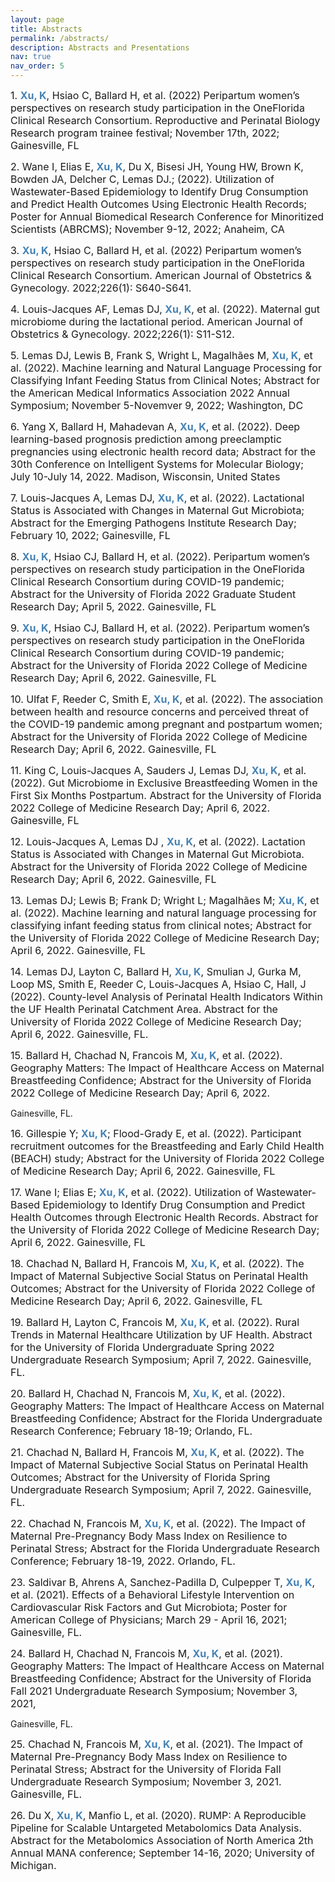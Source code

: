 ```yaml
---
layout: page
title: Abstracts
permalink: /abstracts/
description: Abstracts and Presentations
nav: true
nav_order: 5
---
```



<p><font size=3px>1. <span style="color:steelblue;font-weight:700">Xu, K</span>, Hsiao C, Ballard H, et al. (2022) Peripartum women’s perspectives on research study participation in the OneFlorida Clinical Research Consortium. Reproductive and Perinatal Biology Research program trainee festival; November 17th, 2022; Gainesville, FL</font></p>

<p><font size=3px>2. Wane I, Elias E, <span style="color:steelblue;font-weight:700">Xu, K</span>, Du X, Bisesi JH, Young HW, Brown K, Bowden JA, Delcher C, Lemas DJ.; (2022). Utilization of Wastewater-Based Epidemiology to Identify Drug Consumption and Predict Health Outcomes Using Electronic Health Records; Poster for Annual Biomedical Research Conference for Minoritized Scientists (ABRCMS); November 9-12, 2022; Anaheim, CA</font></p>

<p><font size=3px>3. <span style="color:steelblue;font-weight:700">Xu, K</span>, Hsiao C, Ballard H, et al. (2022) Peripartum women’s perspectives on research study participation in the OneFlorida Clinical Research Consortium. American Journal of Obstetrics & Gynecology. 2022;226(1): S640-S641.</font></p>

<p><font size=3px>4. Louis-Jacques AF, Lemas DJ, <span style="color:steelblue;font-weight:700">Xu, K</span>, et al. (2022). Maternal gut microbiome during the lactational period. American Journal of Obstetrics & Gynecology. 2022;226(1): S11-S12.</font></p>

<p><font size=3px>5. Lemas DJ, Lewis B, Frank S, Wright L, Magalhães M, <span style="color:steelblue;font-weight:700">Xu, K</span>, et al. (2022). Machine learning and Natural Language Processing for Classifying Infant Feeding Status from Clinical Notes; Abstract for the American Medical Informatics Association 2022 Annual Symposium; November 5-Novemver 9, 2022; Washington, DC</font></p>

<p><font size=3px>6. Yang X, Ballard H, Mahadevan A, <span style="color:steelblue;font-weight:700">Xu, K</span>, et al. (2022). Deep learning-based prognosis prediction among preeclamptic pregnancies using electronic health record data; Abstract for the 30th Conference on Intelligent Systems for Molecular Biology; July 10-July 14, 2022. Madison, Wisconsin, United States</font></p>

<p><font size=3px>7. Louis-Jacques A, Lemas DJ, <span style="color:steelblue;font-weight:700">Xu, K</span>, et al. (2022). Lactational Status is Associated with Changes in Maternal Gut Microbiota; Abstract for the Emerging Pathogens Institute Research Day; February 10, 2022; Gainesville, FL</font></p>

<p><font size=3px>8. <span style="color:steelblue;font-weight:700">Xu, K</span>, Hsiao CJ, Ballard H, et al. (2022). Peripartum women’s perspectives on research study participation in the OneFlorida Clinical Research Consortium during COVID-19 pandemic; Abstract for the University of Florida 2022 Graduate Student Research Day; April 5, 2022. Gainesville, FL </font></p>

<p><font size=3px>9. <span style="color:steelblue;font-weight:700">Xu, K</span>, Hsiao CJ, Ballard H, et al. (2022). Peripartum women’s perspectives on research study participation in the OneFlorida Clinical Research Consortium during COVID-19 pandemic; Abstract for the University of Florida 2022 College of Medicine Research Day; April 6, 2022. Gainesville, FL </font></p>

<p><font size=3px>10. Ulfat F, Reeder C, Smith E, <span style="color:steelblue;font-weight:700">Xu, K</span>, et al. (2022). The association between health and resource concerns and perceived threat of the COVID-19 pandemic among pregnant and postpartum women; Abstract for the University of Florida 2022 College of Medicine Research Day; April 6, 2022. Gainesville, FL </font></p>

<p><font size=3px>11. King C, Louis-Jacques A, Sauders J, Lemas DJ, <span style="color:steelblue;font-weight:700">Xu, K</span>, et al. (2022). Gut Microbiome in Exclusive Breastfeeding Women in the First Six Months Postpartum. Abstract for the University of Florida 2022 College of Medicine Research Day; April 6, 2022. Gainesville, FL </font></p>

<p><font size=3px>12. Louis-Jacques A, Lemas DJ , <span style="color:steelblue;font-weight:700">Xu, K</span>, et al. (2022). Lactation Status is Associated with Changes in Maternal Gut Microbiota. Abstract for the University of Florida 2022 College of Medicine Research Day; April 6, 2022. Gainesville, FL </font></p>

<p><font size=3px>13. Lemas DJ; Lewis B; Frank D; Wright L; Magalhães M; <span style="color:steelblue;font-weight:700">Xu, K</span>, et al. (2022). Machine learning and natural language processing for classifying infant feeding status from clinical notes; Abstract for the University of Florida 2022 College of Medicine Research Day; April 6, 2022. Gainesville, FL</font></p>

<p><font size=3px>14. Lemas DJ, Layton C, Ballard H, <span style="color:steelblue;font-weight:700">Xu, K</span>, Smulian J, Gurka M, Loop MS, Smith E, Reeder C, Louis-Jacques A, Hsiao C, Hall, J (2022). County-level Analysis of Perinatal Health Indicators Within the UF Health Perinatal Catchment Area. Abstract for the University of Florida 2022 College of Medicine Research Day; April 6, 2022. Gainesville, FL.</font></p>

<p><font size=3px>15. Ballard H, Chachad N, Francois M, <span style="color:steelblue;font-weight:700">Xu, K</span>, et al. (2022). Geography Matters: The Impact of Healthcare Access on Maternal Breastfeeding Confidence; Abstract for the University of Florida 2022 College of Medicine Research Day; April 6, 2022. </font></p>Gainesville, FL.

<p><font size=3px>16. Gillespie Y; <span style="color:steelblue;font-weight:700">Xu, K</span>; Flood-Grady E, et al. (2022). Participant recruitment outcomes for the Breastfeeding and Early Child Health (BEACH) study; Abstract for the University of Florida 2022 College of Medicine Research Day; April 6, 2022. Gainesville, FL </font></p>

<p><font size=3px>17. Wane I; Elias E; <span style="color:steelblue;font-weight:700">Xu, K</span>, et al. (2022). Utilization of Wastewater-Based Epidemiology to Identify Drug Consumption and Predict Health Outcomes through Electronic Health Records. Abstract for the University of Florida 2022 College of Medicine Research Day; April 6, 2022. Gainesville, FL </font></p>

<p><font size=3px>18. Chachad N, Ballard H, Francois M, <span style="color:steelblue;font-weight:700">Xu, K</span>, et al. (2022). The Impact of Maternal Subjective Social Status on Perinatal Health Outcomes; Abstract for the University of Florida 2022 College of Medicine Research Day; April 6, 2022. Gainesville, FL </font></p>

<p><font size=3px>19. Ballard H, Layton C, Francois M, <span style="color:steelblue;font-weight:700">Xu, K</span>, et al. (2022). Rural Trends in Maternal Healthcare Utilization by UF Health. Abstract for the University of Florida Undergraduate Spring 2022 Undergraduate Research Symposium; April 7, 2022. Gainesville, FL. </font></p> 

<p><font size=3px>20. Ballard H, Chachad N, Francois M, <span style="color:steelblue;font-weight:700">Xu, K</span>, et al. (2022). Geography Matters: The Impact of Healthcare Access on Maternal Breastfeeding Confidence; Abstract for the Florida Undergraduate Research Conference; February 18-19; Orlando, FL.  </font></p>

<p><font size=3px>21. Chachad N, Ballard H, Francois M, <span style="color:steelblue;font-weight:700">Xu, K</span>, et al. (2022). The Impact of Maternal Subjective Social Status on Perinatal Health Outcomes; Abstract for the University of Florida Spring Undergraduate Research Symposium; April 7, 2022. Gainesville, FL.</font></p>

<p><font size=3px>22. Chachad N, Francois M, <span style="color:steelblue;font-weight:700">Xu, K</span>, et al. (2022). The Impact of Maternal Pre-Pregnancy Body Mass Index on Resilience to Perinatal Stress; Abstract for the Florida Undergraduate Research Conference; February 18-19, 2022. Orlando, FL.</font></p>

<p><font size=3px>23. Saldivar B, Ahrens A, Sanchez-Padilla D, Culpepper T, <span style="color:steelblue;font-weight:700">Xu, K</span>, et al. (2021). Effects of a Behavioral Lifestyle Intervention on Cardiovascular Risk Factors and Gut Microbiota; Poster for American College of Physicians; March 29 - April 16, 2021; Gainesville, FL.</font></p>

<p><font size=3px>24. Ballard H, Chachad N, Francois M, <span style="color:steelblue;font-weight:700">Xu, K</span>, et al. (2021). Geography Matters: The Impact of Healthcare Access on Maternal Breastfeeding Confidence; Abstract for the University of Florida Fall 2021 Undergraduate Research Symposium; November 3, 2021, </font></p>Gainesville, FL.  

<p><font size=3px>25. Chachad N, Francois M, <span style="color:steelblue;font-weight:700">Xu, K</span>, et al. (2021). The Impact of Maternal Pre-Pregnancy Body Mass Index on Resilience to Perinatal Stress; Abstract for the University of Florida Fall Undergraduate Research Symposium; November 3, 2021. Gainesville, FL.</font></p>

<p><font size=3px>26. Du X, <span style="color:steelblue;font-weight:700">Xu, K</span>, Manfio L, et al. (2020). RUMP: A Reproducible Pipeline for Scalable Untargeted Metabolomics Data Analysis. Abstract for the Metabolomics Association of North America 2th Annual MANA conference; September 14-16, 2020; University of Michigan.</font></p>


